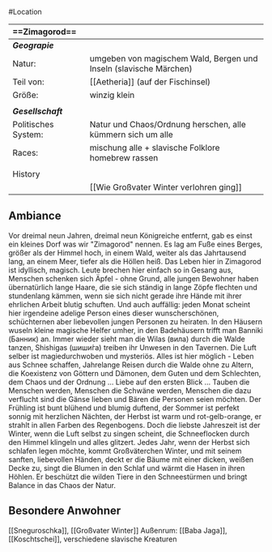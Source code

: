 #Location 

| **==Zimagorod==**   |                                                                   |
| :------------------ | :---------------------------------------------------------------- |
| ***Geograpie***     |                                                                   |
| Natur:              | umgeben von magischem Wald, Bergen und Inseln (slavische Märchen) |
| Teil von:           | [[Aetheria]] (auf der Fischinsel)                                 |
| Größe:              | winzig klein                                                      |
|                     |                                                                   |
| ***Gesellschaft***  |                                                                   |
| Politisches System: | Natur und Chaos/Ordnung herschen, alle kümmern sich um alle       |
| Races:              | mischung alle + slavische Folklore homebrew rassen                |
|                     |                                                                   |
| History             |                                                                   |
|                     | [[Wie Großvater Winter verlohren ging]]                           |
## Ambiance
Vor dreimal neun Jahren, dreimal neun Königreiche entfernt, gab es einst ein kleines Dorf was wir "Zimagorod" nennen. Es lag am Fuße eines Berges, größer als der Himmel hoch, in einem Wald, weiter als das Jahrtausend lang, an einem Meer, tiefer als die Höllen heiß.
Das Leben hier in Zimagorod ist idyllisch, magisch.
Leute brechen hier einfach so in Gesang aus, Menschen schenken sich Äpfel - ohne Grund, alle jungen Bewohner haben übernatürlich lange Haare, die sie sich ständig in lange Zöpfe flechten und stundenlang kämmen, wenn sie sich nicht gerade ihre Hände mit ihrer ehrlichen Arbeit blutig schuften. Und auch auffällig: jeden Monat scheint hier irgendeine adelige Person eines dieser wunscherschönen, schüchternen aber liebevollen jungen Personen zu heiraten.
In den Häusern wuseln kleine magische Helfer umher, in den Badehäusern trifft man Banniki (Банник) an. Immer wieder sieht man die Wilas (вила) durch die Walde tanzen, Shishigas (шиши́га) treiben ihr Unwesen in den Tavernen.
Die Luft selber ist magiedurchwoben und mysteriös. Alles ist hier möglich - Leben aus Schnee schaffen, Jahrelange Reisen durch die Walde ohne zu Altern, die Koexistenz von Göttern und Dämonen, dem Guten und dem Schlechten, dem Chaos und der Ordnung … Liebe auf den ersten Blick … Tauben die Menschen werden, Menschen die Schwäne werden, Menschen die dazu verflucht sind die Gänse lieben und Bären die Personen seien möchten.
Der Frühling ist bunt blühend und blumig duftend, der Sommer ist perfekt sonnig mit herzlichen Nächten, der Herbst ist warm und rot-gelb-orange, er strahlt in allen Farben des Regenbogens.
Doch die liebste Jahreszeit ist der Winter, wenn die Luft selbst zu singen scheint, die Schneeflocken durch den Himmel klingeln und alles glitzert. Jedes Jahr, wenn der Herbst sich schlafen legen möchte, kommt Großväterchen Winter, und mit seinem sanften, liebevollen Händen, deckt er die Bäume mit einer dicken, weißen Decke zu, singt die Blumen in den Schlaf und wärmt die Hasen in ihren Höhlen. Er beschützt die wilden Tiere in den Schneestürmen und bringt Balance in das Chaos der Natur.
## Besondere Anwohner
[[Sneguroschka]], [[Großvater Winter]]
Außenrum:
[[Baba Jaga]], [[Koschtschei]], verschiedene slavische Kreaturen